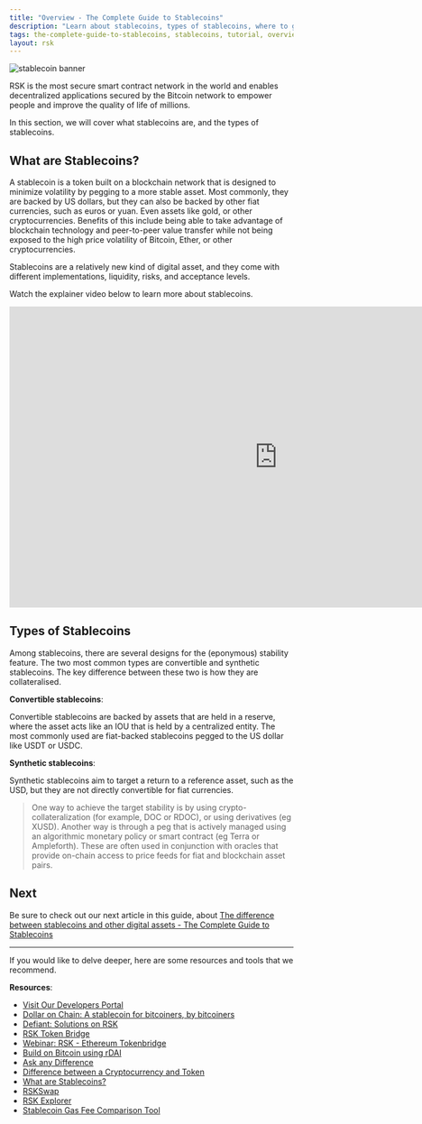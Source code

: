 ```yaml
---
title: "Overview - The Complete Guide to Stablecoins"
description: "Learn about stablecoins, types of stablecoins, where to get them, and how to use the RSK Tokenbridge to cross tokens"
tags: the-complete-guide-to-stablecoins, stablecoins, tutorial, overview, guides, tokens, defiant, tokenbridge, cross-chain, bridge, web3, bitcoin, rsk, peer-to-peer, blockchain
layout: rsk
---
```


![stablecoin banner](/assets/img/guides/stablecoin/stablecoin-overview-banner.jpg)

RSK is the most secure smart contract network in the world and enables decentralized applications secured by the Bitcoin network to empower people and improve the quality of life of millions.

In this section, we will cover what stablecoins are, and the types of stablecoins.

## What are Stablecoins?

A stablecoin is a token built on a blockchain network that is designed to minimize volatility by pegging to a more stable asset. Most commonly, they are backed by US dollars, but they can also be backed by other fiat currencies, such as euros or yuan. Even assets like gold, or other cryptocurrencies. Benefits of this include being able to take advantage of blockchain technology and peer-to-peer value transfer while not being exposed to the high price volatility of Bitcoin, Ether, or other cryptocurrencies. 

Stablecoins are a relatively new kind of digital asset, and they come with different implementations, liquidity, risks, and acceptance levels.

Watch the explainer video below to learn more about stablecoins.

<div class="video-container">
  <iframe width="949" height="534" src="https://youtube.com/embed/JHzyQS1rc_s"   frameborder="0" allow="accelerometer; autoplay; encrypted-media; gyroscope; picture-in-picture" allowfullscreen></iframe>
</div>

## Types of Stablecoins

Among stablecoins, there are several designs for the (eponymous) stability feature. The two most common types are convertible and synthetic stablecoins. The key difference between these two is how they are collateralised. 

**Convertible stablecoins**: 

Convertible stablecoins are backed by assets that are held in a reserve, where the asset acts like an IOU that is held by a centralized entity. The most commonly used are fiat-backed stablecoins pegged to the US dollar like USDT or USDC.

**Synthetic stablecoins**:

Synthetic stablecoins aim to target a return to a reference asset, such as the USD, but they are not directly convertible for fiat currencies. 

> One way to achieve the target stability is by using crypto-collateralization (for example, DOC or RDOC), or using derivatives (eg XUSD).
> Another way is through a peg that is actively managed using an algorithmic monetary policy or smart contract (eg Terra or Ampleforth).
> These are often used in conjunction with oracles that provide on-chain access to price feeds for fiat and blockchain asset pairs.

## Next

Be sure to check out our next article in this guide,
about [The difference between stablecoins and other digital assets - The Complete Guide to Stablecoins](/guides/stablecoin/stablecoin-vs-digital-assets/)

----

If you would like to delve deeper, here are some resources and tools that we recommend.

**Resources**:

- [Visit Our Developers Portal](https://github.com/rsksmart/devportal) 
- [Dollar on Chain: A stablecoin for bitcoiners, by bitcoiners](https://moneyonchain.com/blog/dollar-on-chain-chain-a-bitcoin-stablecoin-by-bitcoiners/)
- [Defiant: Solutions on RSK](https://developers.rsk.co/solutions/defiant/)
- [RSK Token Bridge](https://tokenbridge.rsk.co/)
- [Webinar: RSK - Ethereum Tokenbridge](https://youtu.be/3ZOvpLE3MvM)
- [Build on Bitcoin using rDAI](https://youtu.be/2yApyI9Zvu8)
- [Ask any Difference](https://askanydifference.com/)
- [Difference between a Cryptocurrency and Token](https://developers.rsk.co/kb/get-crypto-on-rsk/cryptocurrency-vs-token/)
- [What are Stablecoins?](https://youtu.be/JHzyQS1rc_s)
- [RSKSwap](https://app.rskswap.com/swap)
- [RSK Explorer](https://explorer.rsk.co/)
- [Stablecoin Gas Fee Comparison Tool](/guides/stablecoin/stablecoin-on-bitcoin/#stablecoin-gas-fee-comparison-tool)
